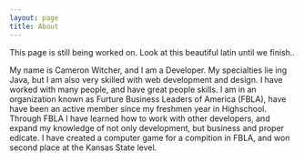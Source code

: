 ```yaml
---
layout: page
title: About
---
```


<div class="message">
  This page is still being worked on. Look at this beautiful latin until we finish..
</div>

My name is Cameron Witcher, and I am a Developer. My specialties lie ing Java, but I am also very skilled with web development and design. I have worked with many people, and have great people skills. I am in an organization known as Furture Business Leaders of America (FBLA), have have been an active member since my freshmen year in Highschool. Through FBLA I have learned how to work with other developers, and expand my knowledge of not only development, but business and proper edicate. I have created a computer game for a compition in FBLA, and won second place at the Kansas State level. 
